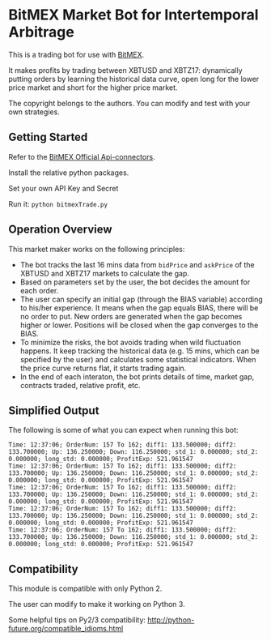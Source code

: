 BitMEX Market Bot for Intertemporal Arbitrage
=============================================

This is a trading bot for use with [BitMEX](https://www.bitmex.com).

It makes profits by trading between XBTUSD and XBTZ17: dynamically putting orders by learning the historical data curve, open long for the lower price market and short for the higher price market. 

The copyright belongs to the authors. You can modify and test with your own strategies. 


Getting Started
---------------
Refer to the [BitMEX Official Api-connectors](https://github.com/BitMEX/api-connectors).

Install the relative python packages.

Set your own API Key and Secret

Run it: `python bitmexTrade.py`

Operation Overview
------------------

This market maker works on the following principles:

* The bot tracks the last 16 mins data from `bidPrice` and `askPrice` of the XBTUSD and XBTZ17 markets to calculate the gap. 
* Based on parameters set by the user, the bot decides the amount for each order. 
* The user can specify an initial gap (through the BIAS variable) according to his/her experience. It means when the gap equals BIAS, there will be no order to put. New orders are generated when the gap becomes higher or lower. Positions will be closed when the gap converges to the BIAS. 
* To minimize the risks, the bot avoids trading when wild fluctuation happens. It keep tracking the historical data (e.g. 15 mins, which can be specified by the user) and calculates some statistical indicators. When the price curve returns flat, it starts trading again. 
* In the end of each interaton, the bot prints details of time, market gap, contracts traded, relative profit, etc.

Simplified Output
-----------------

The following is some of what you can expect when running this bot:

```
Time: 12:37:06; OrderNum: 157 To 162; diff1: 133.500000; diff2: 133.700000; Up: 136.250000; Down: 116.250000; std_1: 0.000000; std_2: 0.000000; long_std: 0.000000; ProfitExp: 521.961547
Time: 12:37:06; OrderNum: 157 To 162; diff1: 133.500000; diff2: 133.700000; Up: 136.250000; Down: 116.250000; std_1: 0.000000; std_2: 0.000000; long_std: 0.000000; ProfitExp: 521.961547
Time: 12:37:06; OrderNum: 157 To 162; diff1: 133.500000; diff2: 133.700000; Up: 136.250000; Down: 116.250000; std_1: 0.000000; std_2: 0.000000; long_std: 0.000000; ProfitExp: 521.961547
Time: 12:37:06; OrderNum: 157 To 162; diff1: 133.500000; diff2: 133.700000; Up: 136.250000; Down: 116.250000; std_1: 0.000000; std_2: 0.000000; long_std: 0.000000; ProfitExp: 521.961547
Time: 12:37:06; OrderNum: 157 To 162; diff1: 133.500000; diff2: 133.700000; Up: 136.250000; Down: 116.250000; std_1: 0.000000; std_2: 0.000000; long_std: 0.000000; ProfitExp: 521.961547

```

Compatibility
-------------

This module is compatible with only Python 2.

The user can modify to make it working on Python 3. 

Some helpful tips on Py2/3 compatibility: http://python-future.org/compatible_idioms.html
